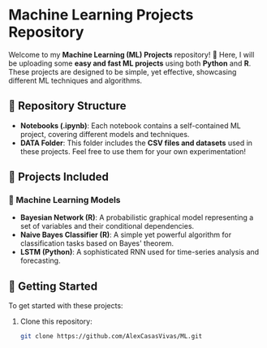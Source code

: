 # Machine Learning Projects Repository

Welcome to my **Machine Learning (ML) Projects** repository! 🚀 Here, I will be uploading some **easy and fast ML projects** using both **Python** and **R**. These projects are designed to be simple, yet effective, showcasing different ML techniques and algorithms.

## 📂 Repository Structure
- **Notebooks (.ipynb)**: Each notebook contains a self-contained ML project, covering different models and techniques.
- **DATA Folder**: This folder includes the **CSV files and datasets** used in these projects. Feel free to use them for your own experimentation!

## 📌 Projects Included
### 🤖 Machine Learning Models
- **Bayesian Network (R)**: A probabilistic graphical model representing a set of variables and their conditional dependencies.
- **Naive Bayes Classifier (R)**: A simple yet powerful algorithm for classification tasks based on Bayes' theorem.
- **LSTM (Python)**: A sophisticated RNN used for time-series analysis and forecasting.

## 🚀 Getting Started
To get started with these projects:

1. Clone this repository:
   ```bash
   git clone https://github.com/AlexCasasVivas/ML.git
